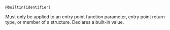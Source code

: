 ```wgsl
@builtin(identifier)
```

Must only be applied to an entry point function parameter, entry point return type, or member of a structure.
Declares a built-in value.